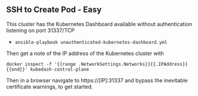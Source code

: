 ## SSH to Create Pod - Easy

This cluster has the Kubernetes Dashboard available without authentication listening on port 31337/TCP

- `ansible-playbook unauthenticated-kubernetes-dashboard.yml`

Then get a note of the IP address of the Kubernetes cluster with 

```
docker inspect -f '{{range .NetworkSettings.Networks}}{{.IPAddress}}{{end}}' kubedash-control-plane
```

Then in a browser navigate to https://[IP]:31337 and bypass the inevitable certificate warnings, to get started.